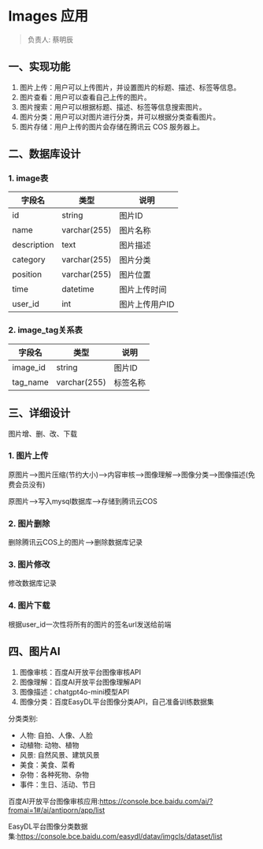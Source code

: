 # Images 应用

> 负责人: 蔡明辰

## 一、实现功能

1. 图片上传：用户可以上传图片，并设置图片的标题、描述、标签等信息。
2. 图片查看：用户可以查看自己上传的图片。
3. 图片搜索：用户可以根据标题、描述、标签等信息搜索图片。
4. 图片分类：用户可以对图片进行分类，并可以根据分类查看图片。
5. 图片存储：用户上传的图片会存储在腾讯云 COS 服务器上。

## 二、数据库设计

### 1. image表

| 字段名 | 类型 | 说明 |
| --- | --- | --- |
| id | string | 图片ID |
| name | varchar(255) | 图片名称 |
| description | text | 图片描述 |
| category | varchar(255) | 图片分类 |
| position | varchar(255) | 图片位置 |
| time | datetime | 图片上传时间 |
| user_id | int | 图片上传用户ID |

### 2. image_tag关系表

| 字段名 | 类型 | 说明 |
| --- | --- | --- |
| image_id | string | 图片ID |
| tag_name | varchar(255) | 标签名称 |


## 三、详细设计

图片增、删、改、下载

### 1. 图片上传

原图片-->图片压缩(节约大小)-->内容审核-->图像理解-->图像分类-->图像描述(免费会员没有)

原图片-->写入mysql数据库-->存储到腾讯云COS

### 2. 图片删除

删除腾讯云COS上的图片-->删除数据库记录

### 3. 图片修改

修改数据库记录

### 4. 图片下载

根据user_id一次性将所有的图片的签名url发送给前端

## 四、图片AI

1. 图像审核：百度AI开放平台图像审核API
2. 图像理解：百度AI开放平台图像理解API
3. 图像描述：chatgpt4o-mini模型API
4. 图像分类：百度EasyDL平台图像分类API，自己准备训练数据集

分类类别:
- 人物: 自拍、人像、人脸
- 动植物: 动物、植物
- 风景: 自然风景、建筑风景
- 美食：美食、菜肴
- 杂物：各种死物、杂物
- 事件：生日、活动、节日

百度AI开放平台图像审核应用:https://console.bce.baidu.com/ai/?fromai=1#/ai/antiporn/app/list

EasyDL平台图像分类数据集:https://console.bce.baidu.com/easydl/datav/imgcls/dataset/list